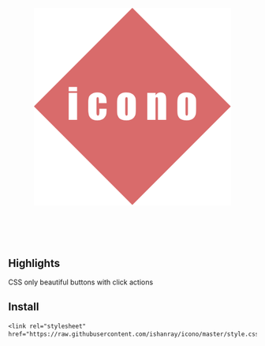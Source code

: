 <h1 align="center">
    <br>
    <img width="400" src="https://raw.githubusercontent.com/ishanray/icono/master/media/icono-logo.png" alt="icono">
    <br>
    <br>
    <br>
</h1>

## Highlights

CSS only beautiful buttons with click actions

## Install

```
<link rel="stylesheet" href="https://raw.githubusercontent.com/ishanray/icono/master/style.css">
```
